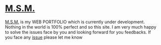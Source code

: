 # [M.S.M.](https://shyam16102001.github.io)
[M.S.M.](https://shyam16102001.github.io) is my WEB PORTFOLIO which is currently under development.<br>
Nothing in the world is 100% perfect and so this site. I am very much happy to solve the issues face by you and looking forward for you feedbacks.
If you face any [issue](https://github.com/Shyam16102001/shyam16102001.github.io/issues/new) please let me know
